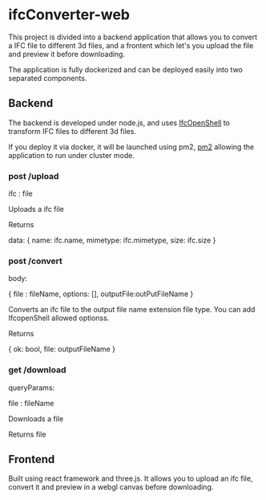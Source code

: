 # ifcConverter-web

This project is divided into a backend application that allows you to convert a IFC file to different 3d files, and a frontent which let's you upload the file and preview it before downloading.

The application is fully dockerized and can be deployed easily into two separated components.

## Backend

The backend is developed under node.js, and uses [IfcOpenShell](https://blenderbim.org/docs-python/ifcconvert/usage.html) to transform IFC files to different 3d files.

If you deploy it via docker, it will be launched using pm2, [pm2](https://pm2.keymetrics.io/) allowing the application to run under cluster mode.

### post /upload

ifc : file

Uploads a ifc file

Returns

data: {
    name: ifc.name,
    mimetype: ifc.mimetype,
    size: ifc.size
}

### post /convert

body:

{
file : fileName,
options: [],
outputFile:outPutFileName
}

Converts an ifc file to the output file name extension file type. You can add IfcopenShell allowed optionss.

Returns

{ ok: bool, file: outputFileName }

### get /download

queryParams:

file : fileName

Downloads a file

Returns file

## Frontend

Built using react framework and three.js.
It allows you to upload an ifc file, convert it and preview in a webgl canvas before downloading.